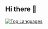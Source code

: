 ## Hi there 👋

[![Top Languages](https://github-readme-stats.vercel.app/api/top-langs/?username=BogdanSavianu)](https://github.com/BogdanSavianu/github-readme-stats)
